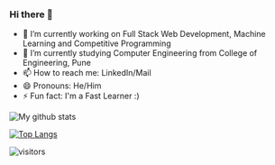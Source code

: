 ### Hi there 👋

<!--
**ShivamButale/ShivamButale** is a ✨ _special_ ✨ repository because its `README.md` (this file) appears on your GitHub profile.
-->

- 🔭 I’m currently working on Full Stack Web Development, Machine Learning and Competitive Programming
- 🌱 I’m currently studying Computer Engineering from College of Engineering, Pune
- 📫 How to reach me: LinkedIn/Mail
- 😄 Pronouns: He/Him
- ⚡ Fun fact: I'm a Fast Learner :)

![My github stats](https://github-readme-stats.vercel.app/api?username=ShivamButale&show_icons=true&title_color=fff&icon_color=79ff97&text_color=9f9f9f&bg_color=151515&count_private=true)

[![Top Langs](https://github-readme-stats.vercel.app/api/top-langs/?username=ShivamButale&theme=dark&layout=compact)](https://github.com/anuraghazra/github-readme-stats)

![visitors](https://profile-counter.glitch.me/ShivamButale/count.svg)
